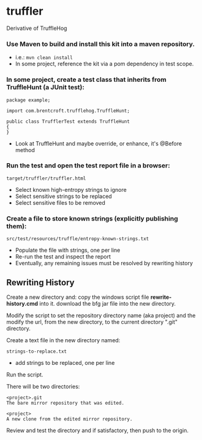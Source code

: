 # truffler
Derivative of TruffleHog

### Use Maven to build and install this kit into a maven repository.

*  i.e.: ```mvn clean install```
*  In some project, reference the kit via a pom dependency in test scope.


### In some project, create a test class that inherits from TruffleHunt (a JUnit test):

    package example;

    import com.brentcroft.trufflehog.TruffleHunt;

    public class TrufflerTest extends TruffleHunt
    {
    }

*  Look at TruffleHunt and maybe override, or enhance, it's @Before method


### Run the test and open the test report file in a browser:

    target/truffler/truffler.html

*  Select known high-entropy strings to ignore
*  Select sensitive strings to be replaced
*  Select sensitive files to be removed


### Create a file to store known strings (explicitly publishing them):

    src/test/resources/truffle/entropy-known-strings.txt

*  Populate the file with strings, one per line
*  Re-run the test and inspect the report
*  Eventually, any remaining issues must be resolved by rewriting history


## Rewriting History

Create a new directory and:
    copy the windows script file **rewrite-history.cmd** into it.
    download the bfg jar file into the new directory.

Modify the script to set the repository directory name (aka project)
and the modify the url, from the new directory, to the current directory ".git" directory.

Create a text file in the new directory named:

    strings-to-replace.txt

*  add strings to be replaced, one per line


Run the script.

There will be two directories:

    <project>.git
    The bare mirror repository that was edited.

    <project>
    A new clone from the edited mirror repository.

Review and test the <project> directory and if satisfactory, then push to the origin.

